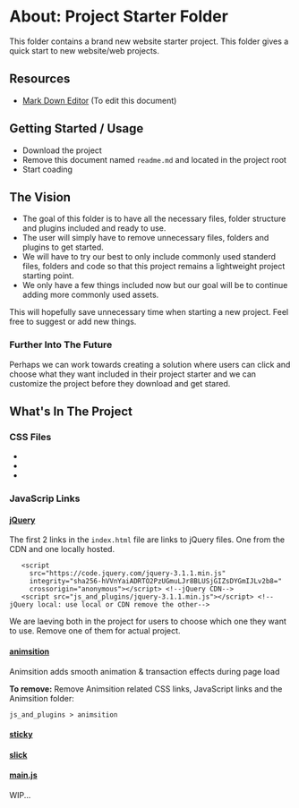 # About: Project Starter Folder

This folder contains a brand new website starter project. This folder gives a quick start to new website/web projects. 

## Resources
- [Mark Down Editor](https://jbt.github.io/markdown-editor) (To edit this document)

## Getting Started / Usage

- Download the project
- Remove this document named ` readme.md ` and located in the project root
- Start coading


## The Vision

- The goal of this folder is to have all the necessary files, folder structure and plugins included and ready to use. 
- The user will simply have to remove unnecessary files, folders and plugins to get started. 
- We will have to try our best to only include commonly used standerd files, folders and code so that this project remains a lightweight project starting point. 
- We only have a few things included now but our goal will be to continue adding more commonly used assets. 

This will hopefully save unnecessary time when starting a new project. Feel free to suggest or add new things. 

### Further Into The Future

Perhaps we can work towards creating a solution where users can click and choose what they want included in their project starter and we can customize the project before they download and get stared. 


## What's In The Project


### CSS Files
 -
 -
 -
 
 ### JavaScrip Links

#### [jQuery](https://jquery.com/)

The first 2 links in the `index.html` file are links to jQuery files. One from the CDN and one locally hosted. 
 ```
 	<script
	  src="https://code.jquery.com/jquery-3.1.1.min.js"
	  integrity="sha256-hVVnYaiADRTO2PzUGmuLJr8BLUSjGIZsDYGmIJLv2b8="
	  crossorigin="anonymous"></script> <!--jQuery CDN-->
	<script src="js_and_plugins/jquery-3.1.1.min.js"></script> <!--jQuery local: use local or CDN remove the other-->

 ```
 We are laeving both in the project for users to choose which one they want to use. Remove one of them for actual project. 
 
 #### [animsition](http://git.blivesta.com/animsition/)
 
Animsition adds smooth animation & transaction effects during page load

**To remove:** Remove Animsition related CSS links, JavaScript links and the Animsition folder:

`js_and_plugins > animsition`

#### [sticky](#)
#### [slick](#)
#### [main.js](#)

WIP... 
